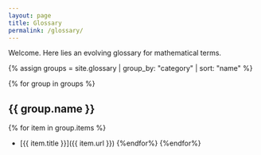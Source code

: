 ```yaml
---
layout: page
title: Glossary
permalink: /glossary/
---
```


Welcome. Here lies an evolving glossary for mathematical terms.

{% assign groups = site.glossary | group_by: "category" | sort: "name" %}

{% for group in groups %}
<h2>{{ group.name }}</h2>

 {% for item in group.items %}
 - [{{ item.title }}]({{ item.url }})
 {%endfor%}
{%endfor%}
